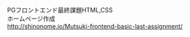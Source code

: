 PGフロントエンド最終課題HTML,CSS</br>
ホームページ作成</br>
http://shinonome.io/Mutsuki-frontend-basic-last-assignment/
